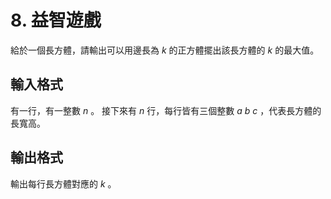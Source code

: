 # 8. 益智遊戲
給於一個長方體，請輸出可以用邊長為 $k$ 的正方體擺出該長方體的 $k$ 的最大值。

## 輸入格式
有一行，有一整數 $n$ 。
接下來有 $n$ 行，每行皆有三個整數 $a$ $b$ $c$ ，代表長方體的長寬高。

## 輸出格式
輸出每行長方體對應的 $k$ 。 
